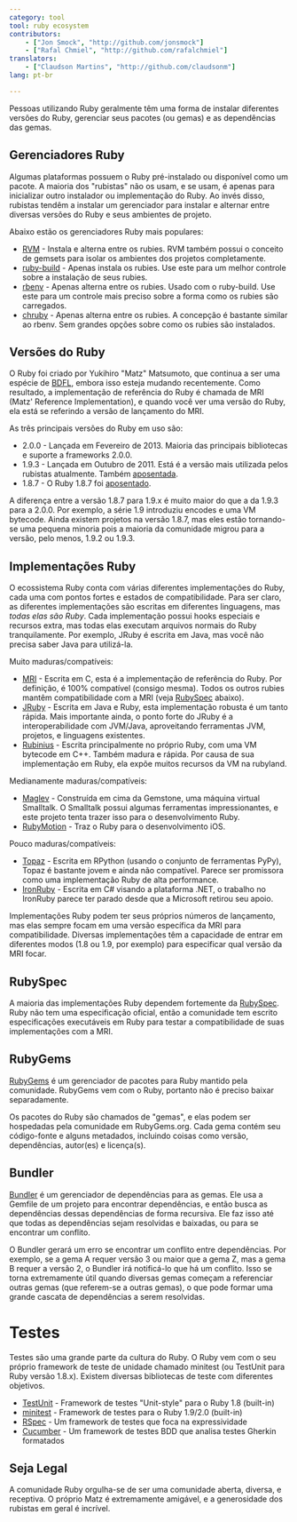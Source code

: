 ```yaml
---
category: tool
tool: ruby ecosystem
contributors:
    - ["Jon Smock", "http://github.com/jonsmock"]
    - ["Rafal Chmiel", "http://github.com/rafalchmiel"]
translators:
    - ["Claudson Martins", "http://github.com/claudsonm"]
lang: pt-br

---
```


Pessoas utilizando Ruby geralmente têm uma forma de instalar diferentes versões
do Ruby, gerenciar seus pacotes (ou gemas) e as dependências das gemas.

## Gerenciadores Ruby

Algumas plataformas possuem o Ruby pré-instalado ou disponível como um pacote.
A maioria dos "rubistas" não os usam, e se usam, é apenas para inicializar outro
instalador ou implementação do Ruby. Ao invés disso, rubistas tendêm a instalar
um gerenciador para instalar e alternar entre diversas versões do Ruby e seus
ambientes de projeto.

Abaixo estão os gerenciadores Ruby mais populares:

* [RVM](https://rvm.io/) - Instala e alterna entre os rubies. RVM também possui
  o conceito de gemsets para isolar os ambientes dos projetos completamente.
* [ruby-build](https://github.com/sstephenson/ruby-build) - Apenas instala os
  rubies. Use este para um melhor controle sobre a instalação de seus rubies.
* [rbenv](https://github.com/sstephenson/rbenv) - Apenas alterna entre os rubies.
  Usado com o ruby-build. Use este para um controle mais preciso sobre a forma
  como os rubies são carregados.
* [chruby](https://github.com/postmodern/chruby) - Apenas alterna entre os rubies.
  A concepção é bastante similar ao rbenv. Sem grandes opções sobre como os
  rubies são instalados.

## Versões do Ruby

O Ruby foi criado por Yukihiro "Matz" Matsumoto, que continua a ser uma espécie
de [BDFL](https://en.wikipedia.org/wiki/Benevolent_Dictator_for_Life), embora
isso esteja mudando recentemente. Como resultado, a implementação de referência
do Ruby é chamada de MRI (Matz' Reference Implementation), e quando você ver uma
versão do Ruby, ela está se referindo a versão de lançamento do MRI.

As três principais versões do Ruby em uso são:

* 2.0.0 - Lançada em Fevereiro de 2013. Maioria das principais bibliotecas e
  suporte a frameworks 2.0.0.
* 1.9.3 - Lançada em Outubro de 2011. Está é a versão mais utilizada pelos rubistas
  atualmente. Também [aposentada](https://www.ruby-lang.org/en/news/2015/02/23/support-for-ruby-1-9-3-has-ended/).
* 1.8.7 - O Ruby 1.8.7 foi
  [aposentado](http://www.ruby-lang.org/en/news/2013/06/30/we-retire-1-8-7/).

A diferença entre a versão 1.8.7 para 1.9.x é muito maior do que a da 1.9.3 para
a 2.0.0. Por exemplo, a série 1.9 introduziu encodes e uma VM bytecode. Ainda
existem projetos na versão 1.8.7, mas eles estão tornando-se uma pequena minoria
pois a maioria da comunidade migrou para a versão, pelo menos, 1.9.2 ou 1.9.3.

## Implementações Ruby

O ecossistema Ruby conta com várias diferentes implementações do Ruby, cada uma
com pontos fortes e estados de compatibilidade. Para ser claro, as diferentes
implementações são escritas em diferentes linguagens, mas *todas elas são Ruby*.
Cada implementação possui hooks especiais e recursos extra, mas todas elas
executam arquivos normais do Ruby tranquilamente. Por exemplo, JRuby é escrita
em Java, mas você não precisa saber Java para utilizá-la.

Muito maduras/compatíveis:

* [MRI](https://github.com/ruby/ruby) - Escrita em C, esta é a implementação de
  referência do Ruby. Por definição, é 100% compatível (consigo mesma). Todos os
  outros rubies mantêm compatibilidade com a MRI (veja [RubySpec](#rubyspec) abaixo).
* [JRuby](http://jruby.org/) - Escrita em Java e Ruby, esta implementação
  robusta é um tanto rápida. Mais importante ainda, o ponto forte do JRuby é a
  interoperabilidade com JVM/Java, aproveitando ferramentas JVM, projetos, e
  linguagens existentes.
* [Rubinius](http://rubini.us/) - Escrita principalmente no próprio Ruby, com
  uma VM bytecode em C++. Também madura e rápida. Por causa de sua implementação
  em Ruby, ela expõe muitos recursos da VM na rubyland.

Medianamente maduras/compatíveis:

* [Maglev](http://maglev.github.io/) - Construída em cima da Gemstone, uma
  máquina virtual Smalltalk. O Smalltalk possui algumas ferramentas impressionantes,
  e este projeto tenta trazer isso para o desenvolvimento Ruby.
* [RubyMotion](http://www.rubymotion.com/) - Traz o Ruby para o desenvolvimento iOS.

Pouco maduras/compatíveis:

* [Topaz](http://topazruby.com/) - Escrita em RPython (usando o conjunto de
  ferramentas PyPy), Topaz é bastante jovem e ainda não compatível. Parece ser
  promissora como uma implementação Ruby de alta performance.
* [IronRuby](http://ironruby.net/) - Escrita em C# visando a plataforma .NET,
  o trabalho no IronRuby parece ter parado desde que a Microsoft retirou seu apoio.

Implementações Ruby podem ter seus próprios números de lançamento, mas elas
sempre focam em uma versão específica da MRI para compatibilidade. Diversas
implementações têm a capacidade de entrar em diferentes modos (1.8 ou 1.9, por
exemplo) para especificar qual versão da MRI focar.

## RubySpec

A maioria das implementações Ruby dependem fortemente da [RubySpec](http://rubyspec.org/).
Ruby não tem uma especificação oficial, então a comunidade tem escrito
especificações executáveis em Ruby para testar a compatibilidade de suas
implementações com a MRI.

## RubyGems

[RubyGems](http://rubygems.org/) é um gerenciador de pacotes para Ruby mantido
pela comunidade. RubyGems vem com o Ruby, portanto não é preciso baixar separadamente.

Os pacotes do Ruby são chamados de "gemas", e elas podem ser hospedadas pela
comunidade em RubyGems.org. Cada gema contém seu código-fonte e alguns metadados,
incluindo coisas como versão, dependências, autor(es) e licença(s).

## Bundler

[Bundler](http://bundler.io/) é um gerenciador de dependências para as gemas.
Ele usa a Gemfile de um projeto para encontrar dependências, e então busca as
dependências dessas dependências de forma recursiva. Ele faz isso até que todas
as dependências sejam resolvidas e baixadas, ou para se encontrar um conflito.

O Bundler gerará um erro se encontrar um conflito entre dependências. Por exemplo,
se a gema A requer versão 3 ou maior que a gema Z, mas a gema B requer a versão
2, o Bundler irá notificá-lo que há um conflito. Isso se torna extremamente útil
quando diversas gemas começam a referenciar outras gemas (que referem-se a outras
gemas), o que pode formar uma grande cascata de dependências a serem resolvidas.

# Testes

Testes são uma grande parte da cultura do Ruby. O Ruby vem com o seu próprio
framework de teste de unidade chamado minitest (ou TestUnit para Ruby versão 1.8.x).
Existem diversas bibliotecas de teste com diferentes objetivos.

* [TestUnit](http://ruby-doc.org/stdlib-1.8.7/libdoc/test/unit/rdoc/Test/Unit.html) -
  Framework de testes "Unit-style" para o Ruby 1.8 (built-in)
* [minitest](http://ruby-doc.org/stdlib-2.0.0/libdoc/minitest/rdoc/MiniTest.html) -
  Framework de testes para o Ruby 1.9/2.0 (built-in)
* [RSpec](http://rspec.info/) - Um framework de testes que foca na expressividade
* [Cucumber](http://cukes.info/) - Um framework de testes BDD que analisa testes Gherkin formatados

## Seja Legal

A comunidade Ruby orgulha-se de ser uma comunidade aberta, diversa, e receptiva.
O próprio Matz é extremamente amigável, e a generosidade dos rubistas em geral
é incrível.
